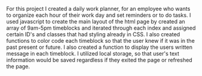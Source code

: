 For this project I created a daily work planner, for an employee who wants to organize each hour of their work day and set reminders or to do tasks. I used javascript to create the main layout of the html page by created an array of 9am-5pm timeblocks and iterated through each index and assigned certain ID's and classes that had styling already in CSS. I also created functions to color code each timeblock so that the user knew if it was in the past present or future. I also created a function to display the users written message in each timeblock. I utilized local storage, so that user's text information would be saved regardless if they exited the page or refreshed the page.
